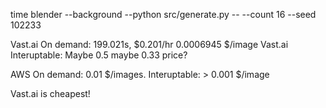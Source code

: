 time blender --background --python src/generate.py -- --count 16 --seed 102233

Vast.ai On demand: 199.021s, $0.201/hr    0.0006945 $/image
Vast.ai Interuptable: Maybe 0.5 maybe 0.33 price?

AWS     On demand: 0.01 $/images.
        Interuptable: > 0.001 $/image


Vast.ai is cheapest!
